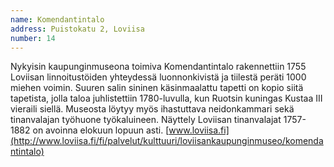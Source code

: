 ```yaml
---
name: Komendantintalo
address: Puistokatu 2, Loviisa
number: 14
---
```

Nykyisin kaupunginmuseona toimiva Komendantintalo rakennettiin 1755 Loviisan linnoitustöiden yhteydessä luonnonkivistä ja tiilestä peräti 1000 miehen voimin. Suuren salin sininen käsinmaalattu tapetti on kopio siitä tapetista, jolla taloa juhlistettiin 1780-luvulla, kun Ruotsin kuningas Kustaa III vieraili siellä. Museosta löytyy myös ihastuttava neidonkammari sekä tinanvalajan työhuone työkaluineen. Näyttely Loviisan tinanvalajat 1757-1882 on avoinna elokuun lopuun asti. [www.loviisa.fi](http://www.loviisa.fi/fi/palvelut/kulttuuri/loviisankaupunginmuseo/komendantintalo)